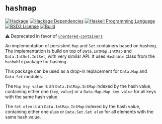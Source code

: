 # `hashmap`
[![Hackage](https://img.shields.io/hackage/v/hashmap.svg)][Hackage: hashmap]
[![Hackage Dependencies](https://img.shields.io/hackage-deps/v/hashmap.svg)](http://packdeps.haskellers.com/reverse/hashmap)
[![Haskell Programming Language](https://img.shields.io/badge/language-Haskell-blue.svg)][Haskell.org]
[![BSD3 License](http://img.shields.io/badge/license-BSD3-brightgreen.svg)][tl;dr Legal: BSD3]
[![Build](https://img.shields.io/travis/foxik/hashmap.svg)](https://travis-ci.org/foxik/hashmap)

[Hackage: hashmap]:
  http://hackage.haskell.org/package/hashmap
  "hashmap package on Hackage"
[Haskell.org]:
  http://www.haskell.org
  "The Haskell Programming Language"
[tl;dr Legal: BSD3]:
  https://tldrlegal.com/license/bsd-3-clause-license-%28revised%29
  "BSD 3-Clause License (Revised)"

:warning: Deprecated in favor of [`unordered-containers`](https://github.com/tibbe/unordered-containers)

An implementation of persistent `Map` and `Set` containers based on hashing. The implementation is build on top of `Data.IntMap.IntMap` and `Data.IntSet.IntSet`, with very similar API. It uses `Hashable` class from the `hashable` package for hashing.

This package can be used as a drop-in replacement for `Data.Map` and `Data.Set` modules.

The `Map key value` is an `Data.IntMap.IntMap` indexed by the hash value, containing either one (`key`, `value`) or a `Data.Map.Map key value` for all keys with the same hash value.

The `Set elem` is an `Data.IntMap.IntMap` indexed by the hash value, containing either one `elem` or `Data.Set.Set elem` for all elements with the same hash value.
